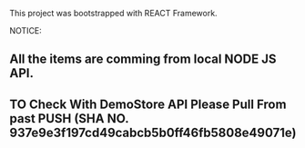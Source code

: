 This project was bootstrapped with REACT Framework.

NOTICE:

## All the items are comming from local NODE JS API.

## TO Check With DemoStore API Please Pull From past PUSH (SHA NO. 937e9e3f197cd49cabcb5b0ff46fb5808e49071e)

